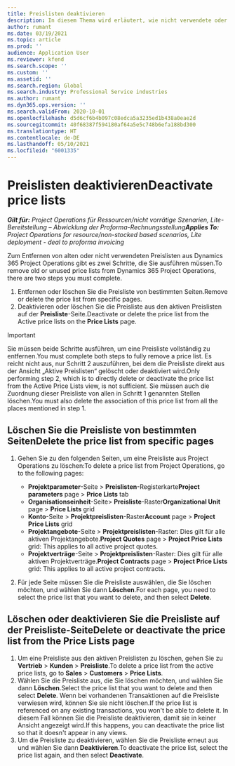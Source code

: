 ```yaml
---
title: Preislisten deaktivieren
description: In diesem Thema wird erläutert, wie nicht verwendete oder alte Preislisten deaktiviert oder entfernt werden.
author: rumant
ms.date: 03/19/2021
ms.topic: article
ms.prod: ''
audience: Application User
ms.reviewer: kfend
ms.search.scope: ''
ms.custom: ''
ms.assetid: ''
ms.search.region: Global
ms.search.industry: Professional Service industries
ms.author: rumant
ms.dyn365.ops.version: ''
ms.search.validFrom: 2020-10-01
ms.openlocfilehash: d5d6cf6b4b097c08edca5a3235ed1b438a0eae2d
ms.sourcegitcommit: 40f68387f594180af64a5e5c748b6efa188bd300
ms.translationtype: HT
ms.contentlocale: de-DE
ms.lasthandoff: 05/10/2021
ms.locfileid: "6001335"
---
```

# <a name="deactivate-price-lists"></a><span data-ttu-id="92629-103">Preislisten deaktivieren</span><span class="sxs-lookup"><span data-stu-id="92629-103">Deactivate price lists</span></span> 

<span data-ttu-id="92629-104">_**Gilt für:** Project Operations für Ressourcen/nicht vorrätige Szenarien, Lite-Bereitstellung – Abwicklung der Proforma-Rechnungsstellung_</span><span class="sxs-lookup"><span data-stu-id="92629-104">_**Applies To:** Project Operations for resource/non-stocked based scenarios, Lite deployment - deal to proforma invoicing_</span></span>

<span data-ttu-id="92629-105">Zum Entfernen von alten oder nicht verwendeten Preislisten aus Dynamics 365 Project Operations gibt es zwei Schritte, die Sie ausführen müssen.</span><span class="sxs-lookup"><span data-stu-id="92629-105">To remove old or unused price lists from Dynamics 365 Project Operations, there are two steps you must complete.</span></span> 

1. <span data-ttu-id="92629-106">Entfernen oder löschen Sie die Preisliste von bestimmten Seiten.</span><span class="sxs-lookup"><span data-stu-id="92629-106">Remove or delete the price list from specific pages.</span></span>
2. <span data-ttu-id="92629-107">Deaktivieren oder löschen Sie die Preisliste aus den aktiven Preislisten auf der **Preisliste**-Seite.</span><span class="sxs-lookup"><span data-stu-id="92629-107">Deactivate or delete the price list from the Active price lists on the **Price Lists** page.</span></span>

>[!IMPORTANT]
> <span data-ttu-id="92629-108">Sie müssen beide Schritte ausführen, um eine Preisliste vollständig zu entfernen.</span><span class="sxs-lookup"><span data-stu-id="92629-108">You must complete both steps to fully remove a price list.</span></span> <span data-ttu-id="92629-109">Es reicht nicht aus, nur Schritt 2 auszuführen, bei dem die Preisliste direkt aus der Ansicht „Aktive Preislisten“ gelöscht oder deaktiviert wird.</span><span class="sxs-lookup"><span data-stu-id="92629-109">Only performing step 2, which is to directly delete or deactivate the price list from the Active Price Lists view, is not sufficient.</span></span> <span data-ttu-id="92629-110">Sie müssen auch die Zuordnung dieser Preisliste von allen in Schritt 1 genannten Stellen löschen.</span><span class="sxs-lookup"><span data-stu-id="92629-110">You must also delete the association of this price list from all the places mentioned in step 1.</span></span>

## <a name="delete-the-price-list-from-specific-pages"></a><span data-ttu-id="92629-111">Löschen Sie die Preisliste von bestimmten Seiten</span><span class="sxs-lookup"><span data-stu-id="92629-111">Delete the price list from specific pages</span></span>
1. <span data-ttu-id="92629-112">Gehen Sie zu den folgenden Seiten, um eine Preisliste aus Project Operations zu löschen:</span><span class="sxs-lookup"><span data-stu-id="92629-112">To delete a price list from Project Operations, go to the following pages:</span></span>  

      - <span data-ttu-id="92629-113">**Projektparameter**-Seite > **Preislisten**-Registerkarte</span><span class="sxs-lookup"><span data-stu-id="92629-113">**Project parameters** page > **Price Lists** tab</span></span>
      - <span data-ttu-id="92629-114">**Organisationseinheit**-Seite> **Preisliste**-Raster</span><span class="sxs-lookup"><span data-stu-id="92629-114">**Organizational Unit** page > **Price Lists** grid</span></span>
      - <span data-ttu-id="92629-115">**Konto**-Seite > **Projektpreislisten**-Raster</span><span class="sxs-lookup"><span data-stu-id="92629-115">**Account** page > **Project Price Lists** grid</span></span>
      - <span data-ttu-id="92629-116">**Projektangebote**-Seite > **Projektpreislisten**-Raster: Dies gilt für alle aktiven Projektangebote.</span><span class="sxs-lookup"><span data-stu-id="92629-116">**Project Quotes** page > **Project Price Lists** grid: This applies to all active project quotes.</span></span>
      - <span data-ttu-id="92629-117">**Projektverträge**-Seite > **Projektpreislisten**-Raster: Dies gilt für alle aktiven Projektverträge.</span><span class="sxs-lookup"><span data-stu-id="92629-117">**Project Contracts** page > **Project Price Lists** grid: This applies to all active project contracts.</span></span>

 2. <span data-ttu-id="92629-118">Für jede Seite müssen Sie die Preisliste auswählen, die Sie löschen möchten, und wählen Sie dann **Löschen**.</span><span class="sxs-lookup"><span data-stu-id="92629-118">For each page, you need to select the price list that you want to delete, and then select **Delete**.</span></span> 
 
## <a name="delete-or-deactivate-the-price-list-from-the-price-lists-page"></a><span data-ttu-id="92629-119">Löschen oder deaktivieren Sie die Preisliste auf der Preisliste-Seite</span><span class="sxs-lookup"><span data-stu-id="92629-119">Delete or deactivate the price list from the Price Lists page</span></span>
 
1. <span data-ttu-id="92629-120">Um eine Preisliste aus den aktiven Preislisten zu löschen, gehen Sie zu **Vertrieb** > **Kunden** > **Preisliste**.</span><span class="sxs-lookup"><span data-stu-id="92629-120">To delete a price list from the active price lists, go to **Sales** > **Customers** > **Price Lists**.</span></span> 
2. <span data-ttu-id="92629-121">Wählen Sie die Preisliste aus, die Sie löschen möchten, und wählen Sie dann **Löschen**.</span><span class="sxs-lookup"><span data-stu-id="92629-121">Select the price list that you want to delete and then select **Delete**.</span></span> <span data-ttu-id="92629-122">Wenn bei vorhandenen Transaktionen auf die Preisliste verwiesen wird, können Sie sie nicht löschen.</span><span class="sxs-lookup"><span data-stu-id="92629-122">If the price list is referenced on any existing transactions, you won't be able to delete it.</span></span> <span data-ttu-id="92629-123">In diesem Fall können Sie die Preisliste deaktivieren, damit sie in keiner Ansicht angezeigt wird.</span><span class="sxs-lookup"><span data-stu-id="92629-123">If this happens, you can deactivate the price list so that it doesn't appear in any views.</span></span> 
3. <span data-ttu-id="92629-124">Um die Preisliste zu deaktivieren, wählen Sie die Preisliste erneut aus und wählen Sie dann **Deaktivieren**.</span><span class="sxs-lookup"><span data-stu-id="92629-124">To deactivate the price list, select the price list again, and then select **Deactivate**.</span></span>   
